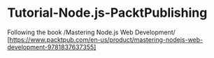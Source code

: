 # Tutorial-Node.js-PacktPublishing
Following the book /Mastering Node.js Web Development/ [https://www.packtpub.com/en-us/product/mastering-nodejs-web-development-9781837637355]
